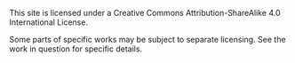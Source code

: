 This site is licensed under a Creative Commons Attribution-ShareAlike 4.0
International License.

Some parts of specific works may be subject to separate licensing. See the work
in question for specific details.
